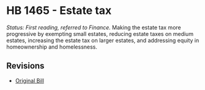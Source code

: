# HB 1465 - Estate tax
*Status: First reading, referred to Finance.*
Making the estate tax more progressive by exempting small estates, reducing estate taxes on medium estates, increasing the estate tax on larger estates, and addressing equity in homeownership and homelessness.

## Revisions
* [Original Bill](1/)